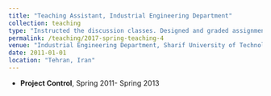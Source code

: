 ```yaml
---
title: "Teaching Assistant, Industrial Engineering Department"
collection: teaching
type: "Instructed the discussion classes. Designed and graded assignments and projects."
permalink: /teaching/2017-spring-teaching-4
venue: "Industrial Engineering Department, Sharif University of Technology"
date: 2011-01-01
location: "Tehran, Iran"
---
```



* **Project Control**, Spring 2011- Spring 2013
